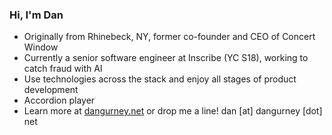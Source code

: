 ### Hi, I'm Dan

- Originally from Rhinebeck, NY, former co-founder and CEO of Concert Window
- Currently a senior software engineer at Inscribe (YC S18), working to catch fraud with AI
- Use technologies across the stack and enjoy all stages of product development
- Accordion player
- Learn more at [dangurney.net](https://dangurney.net) or drop me a line! dan [at] dangurney [dot] net

